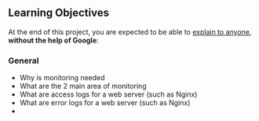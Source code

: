 <h2>Learning Objectives</h2>
<p>At the end of this project, you are expected to be able to <a href="https://intranet.alxswe.com/rltoken/Bd9r8twsVT3S_8j7-kOLrg" title="explain to anyone" target="_blank">explain to anyone</a>, <strong>without the help of Google</strong>:</p>
<h3>General</h3>
<ul>
    <li>Why is monitoring needed</li>
    <li>What are the 2 main area of monitoring</li>
    <li>What are access logs for a web server (such as Nginx)</li>
    <li>What are error logs for a web server (such as Nginx)</li>
    <li><br></li>
</ul>
